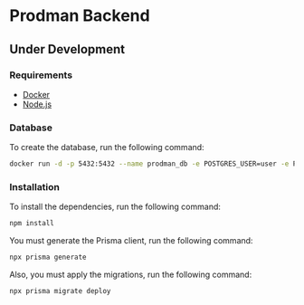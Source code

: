 # Prodman Backend

## Under Development

### Requirements

- [Docker](https://docs.docker.com/get-docker/)
- [Node.js](https://nodejs.org/en/download/)

### Database

To create the database, run the following command:

```bash
docker run -d -p 5432:5432 --name prodman_db -e POSTGRES_USER=user -e POSTGRES_PASSWORD=secret -e POSTGRES_DB=prodman_db postgres:15.3-alpine
```

### Installation

To install the dependencies, run the following command:

```bash
npm install
```

You must generate the Prisma client, run the following command:

```bash
npx prisma generate
```

Also, you must apply the migrations, run the following command:

```bash
npx prisma migrate deploy
```
